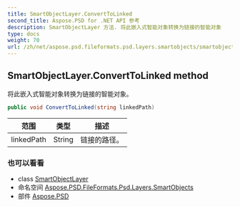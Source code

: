 ```yaml
---
title: SmartObjectLayer.ConvertToLinked
second_title: Aspose.PSD for .NET API 参考
description: SmartObjectLayer 方法. 将此嵌入式智能对象转换为链接的智能对象
type: docs
weight: 70
url: /zh/net/aspose.psd.fileformats.psd.layers.smartobjects/smartobjectlayer/converttolinked/
---
```

## SmartObjectLayer.ConvertToLinked method

将此嵌入式智能对象转换为链接的智能对象。

```csharp
public void ConvertToLinked(string linkedPath)
```

| 范围 | 类型 | 描述 |
| --- | --- | --- |
| linkedPath | String | 链接的路径。 |

### 也可以看看

* class [SmartObjectLayer](../)
* 命名空间 [Aspose.PSD.FileFormats.Psd.Layers.SmartObjects](../../smartobjectlayer/)
* 部件 [Aspose.PSD](../../../)



